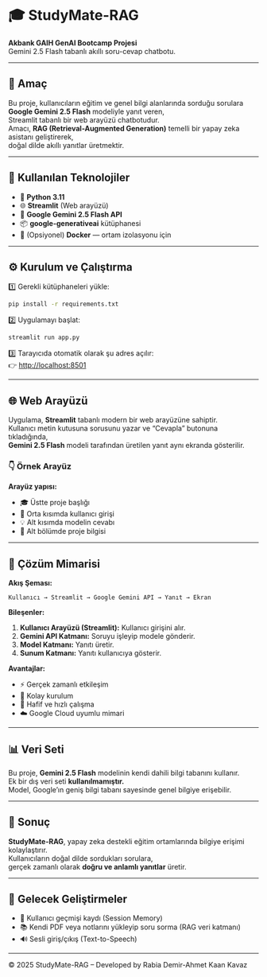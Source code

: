 # 🎓 StudyMate-RAG

**Akbank GAIH GenAI Bootcamp Projesi**  
Gemini 2.5 Flash tabanlı akıllı soru-cevap chatbotu.

---

## 🎯 Amaç
Bu proje, kullanıcıların eğitim ve genel bilgi alanlarında sorduğu sorulara **Google Gemini 2.5 Flash** modeliyle yanıt veren,  
Streamlit tabanlı bir web arayüzü chatbotudur.  
Amacı, **RAG (Retrieval-Augmented Generation)** temelli bir yapay zeka asistanı geliştirerek,  
doğal dilde akıllı yanıtlar üretmektir.

---

## 🧠 Kullanılan Teknolojiler
- 🐍 **Python 3.11**
- 🌐 **Streamlit** (Web arayüzü)
- 🤖 **Google Gemini 2.5 Flash API**
- 📦 **google-generativeai** kütüphanesi
- 🐳 (Opsiyonel) **Docker** — ortam izolasyonu için

---

## ⚙️ Kurulum ve Çalıştırma

1️⃣ Gerekli kütüphaneleri yükle:
```bash
pip install -r requirements.txt
```

2️⃣ Uygulamayı başlat:
```bash
streamlit run app.py
```

3️⃣ Tarayıcıda otomatik olarak şu adres açılır:  
👉 [http://localhost:8501](http://localhost:8501)

---

## 🌐 Web Arayüzü

Uygulama, **Streamlit** tabanlı modern bir web arayüzüne sahiptir.  
Kullanıcı metin kutusuna sorusunu yazar ve “Cevapla” butonuna tıkladığında,  
**Gemini 2.5 Flash** modeli tarafından üretilen yanıt aynı ekranda gösterilir.

### 👇 Örnek Arayüz
**Arayüz yapısı:**
- 🎓 Üstte proje başlığı  
- 💬 Orta kısımda kullanıcı girişi  
- 💡 Alt kısımda modelin cevabı  
- 📘 Alt bölümde proje bilgisi  

---

## 🧩 Çözüm Mimarisi

**Akış Şeması:**
```
Kullanıcı → Streamlit → Google Gemini API → Yanıt → Ekran
```

**Bileşenler:**
1. **Kullanıcı Arayüzü (Streamlit):** Kullanıcı girişini alır.  
2. **Gemini API Katmanı:** Soruyu işleyip modele gönderir.  
3. **Model Katmanı:** Yanıtı üretir.  
4. **Sunum Katmanı:** Yanıtı kullanıcıya gösterir.  

**Avantajlar:**
- ⚡ Gerçek zamanlı etkileşim  
- 🔧 Kolay kurulum  
- 🚀 Hafif ve hızlı çalışma  
- ☁️ Google Cloud uyumlu mimari  

---

## 📊 Veri Seti

Bu proje, **Gemini 2.5 Flash** modelinin kendi dahili bilgi tabanını kullanır.  
Ek bir dış veri seti **kullanılmamıştır.**  
Model, Google’ın geniş bilgi tabanı sayesinde genel bilgiye erişebilir.

---

## 📄 Sonuç

**StudyMate-RAG**, yapay zeka destekli eğitim ortamlarında bilgiye erişimi kolaylaştırır.  
Kullanıcıların doğal dilde sordukları sorulara,  
gerçek zamanlı olarak **doğru ve anlamlı yanıtlar** üretir.


---

## 🚀 Gelecek Geliştirmeler
- 🧠 Kullanıcı geçmişi kaydı (Session Memory)  
- 📚 Kendi PDF veya notlarını yükleyip soru sorma (RAG veri katmanı)  
- 🔊 Sesli giriş/çıkış (Text-to-Speech)  


---

© 2025 StudyMate-RAG – Developed by Rabia Demir-Ahmet Kaan Kavaz
